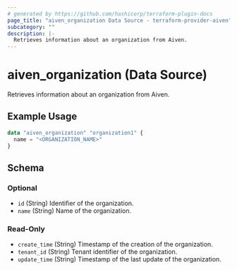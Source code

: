 ```yaml
---
# generated by https://github.com/hashicorp/terraform-plugin-docs
page_title: "aiven_organization Data Source - terraform-provider-aiven"
subcategory: ""
description: |-
  Retrieves information about an organization from Aiven.
---
```


# aiven_organization (Data Source)

Retrieves information about an organization from Aiven.

## Example Usage

```terraform
data "aiven_organization" "organization1" {
  name = "<ORGANIZATION_NAME>"
}
```

<!-- schema generated by tfplugindocs -->
## Schema

### Optional

- `id` (String) Identifier of the organization.
- `name` (String) Name of the organization.

### Read-Only

- `create_time` (String) Timestamp of the creation of the organization.
- `tenant_id` (String) Tenant identifier of the organization.
- `update_time` (String) Timestamp of the last update of the organization.
